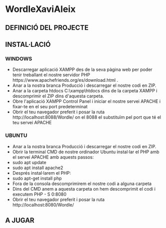 # WordleXaviAleix
<h2> DEFINICIÓ DEL PROJECTE </h2>
<p></p>
<h2> INSTAL·LACIÓ </h2>
<h3> WINDOWS </h3>
<ul>
  <li>Descarregar aplicació XAMPP des de la seva pàgina web per poder tenir treballant el nostre servidor PHP https://www.apachefriends.org/es/download.html .</li>
  <li>Anar a la nostra branca Producció i descarregar el nostre codi en ZIP.</li>
  <li>Anar a la carpeta htdocs C:\xampp\htdocs dins de la carpeta XAMPP i descomprimir el ZIP dins d'aquesta carpeta.</li>
  <li>Obre l'aplicació XAMPP Control Panel i iniciar el nostre servei APACHE i fixar-te en el seu port predeterminat</li>
  <li>Obrir el teu navegador preferit i posar la ruta http://localhost:8088/Wordle/ on el 8088 el substituïm pel port que té el teu servei APACHE</li>
</ul>
<h3> UBUNTU </h3>

<ul>
  <li>Anar a la nostra branca Producció i descarregar el nostre codi en ZIP.</li>
  <li>Obrir la terminal CMD de nostre ordinador Ubuntu instal·lar el PHP amb el servei APACHE amb aquests passos:</li>
  <li>sudo apt update</li>
  <li>sudo apt install apache2</li>
  <li>Després instal·larem el PHP:</li>
  <li>sudo apt-get install php</li>
  <li>Fora de la consola descomprimirem el nostre codi a alguna carpeta</li>
  <li>Dins del CMD anem a aquesta carpeta on hem descomprimit el codi i executem PHP - S 0:8080</li>
  <li>Obrir el teu navegador preferit i posar la ruta http://localhost:8080/Wordle/ </li>
 </ul>
  
  <h2> A JUGAR </h2>
